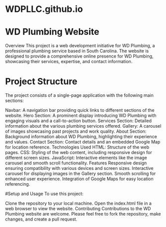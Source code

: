 # WDPLLC.github.io

# WD Plumbing Website
Overview
This project is a web development initiative for WD Plumbing, a professional plumbing service based in South Carolina. The website is designed to provide a comprehensive online presence for WD Plumbing, showcasing their services, expertise, and contact information.

# Project Structure
The project consists of a single-page application with the following main sections:

Navbar: A navigation bar providing quick links to different sections of the website.
Hero Section: A prominent display introducing WD Plumbing with engaging visuals and a call-to-action button.
Services Section: Detailed information about the various plumbing services offered.
Gallery: A carousel of images showcasing past projects and work quality.
About Section: Background information about WD Plumbing, highlighting their experience and values.
Contact Section: Contact details and an embedded Google Map for location reference.
Technologies Used
HTML: Structure of the web pages.
CSS: Styling of the web content, including responsive design for different screen sizes.
JavaScript: Interactive elements like the image carousel and smooth scroll functionality.
Features
Responsive design ensuring compatibility with various devices and screen sizes.
Interactive carousel for displaying images in the Gallery section.
Smooth scrolling for enhanced user experience.
Integration of Google Maps for easy location referencing.

#Setup and Usage
To use this project:

Clone the repository to your local machine.
Open the index.html file in a web browser to view the website.
Contributing
Contributions to the WD Plumbing website are welcome. Please feel free to fork the repository, make changes, and create a pull request.
